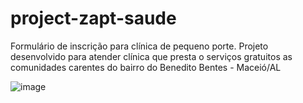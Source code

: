 # project-zapt-saude
Formulário de inscrição para clínica de pequeno porte.
Projeto desenvolvido para atender clínica que presta o serviços gratuitos as comunidades carentes do bairro do Benedito Bentes - Maceió/AL

![image](https://github.com/cajeneto/project-zapt-saude/assets/89559306/cb63cb17-99b2-412e-adbc-0ca7e3d5f0f8)
